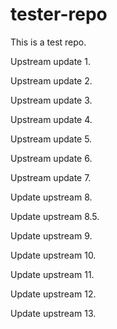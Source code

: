 # tester-repo
This is a test repo.

Upstream update 1.

Upstream update 2.

Upstream update 3.

Upstream update 4.

Upstream update 5.

Upstream update 6.

Upstream update 7.

Update upstream 8.

Update upstream 8.5.

Update upstream 9.

Update upstream 10.

Update upstream 11.

Update upstream 12.

Update upstream 13.
